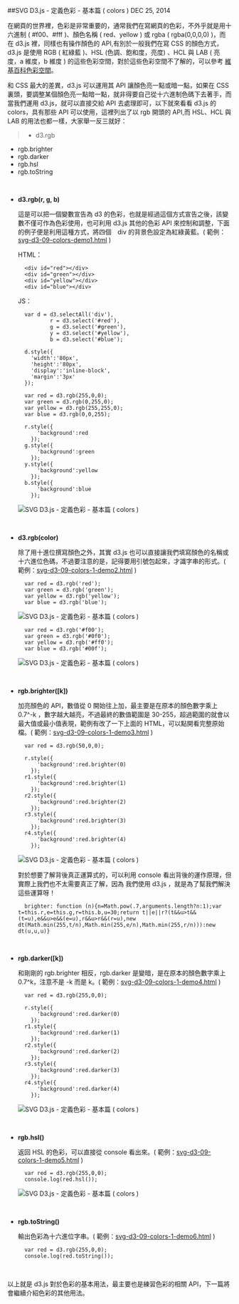 <!-- @@master  = ../../_layout.html-->

<!-- @@block  =  jsBottom-->

<include src="../../_articles-js.html"></include>

<!-- @@close-->

<!-- @@block  =  css-->

<include src="../../_articles-css.html"></include>

<!-- @@close-->

<!-- @@block  =  articles-social-->

<include src="../../_articles-social.html"></include>

<!-- @@close-->

<!-- @@block  =  articles-footer-->

<include src="../../_articles.html"></include>

<!-- @@close-->

<!-- @@block  =  meta-->

<meta property="article:published_time" content="2014-12-25T23:55:00+01:00">

<meta name="keywords" content="svg,d3,d3js,d3.js,color,colors,色彩">

<meta name="description" content="在 d3.js 裡，同樣也有操作顏色的 API,有別於一般我們在寫 CSS 的顏色方式，d3.js 是使用 RGB ( 紅綠藍 )、HSL (色調、飽和度，亮度) 、HCL 與 LAB ( 亮度，a 維度，b 維度 ) 的這些色彩空間。">

<meta itemprop="name" content="SVG D3.js - 定義色彩 - 基本篇 ( colors ) - OXXO.STUDIO">

<meta itemprop="image" content="http://www.oxxostudio.tw/img/articles/201412/20141225_1_01b.jpg">

<meta itemprop="description" content="在 d3.js 裡，同樣也有操作顏色的 API,有別於一般我們在寫 CSS 的顏色方式，d3.js 是使用 RGB ( 紅綠藍 )、HSL (色調、飽和度，亮度) 、HCL 與 LAB ( 亮度，a 維度，b 維度 ) 的這些色彩空間。">

<meta property="og:title" content="SVG D3.js - 定義色彩 - 基本篇 ( colors ) - OXXO.STUDIO">

<meta property="og:url" content="http://www.oxxostudio.tw/articles/201412/svg-d3-09-colors-1.html">

<meta property="og:image" content="http://www.oxxostudio.tw/img/articles/201412/20141225_1_01b.jpg">

<meta property="og:description" content="在 d3.js 裡，同樣也有操作顏色的 API,有別於一般我們在寫 CSS 的顏色方式，d3.js 是使用 RGB ( 紅綠藍 )、HSL (色調、飽和度，亮度) 、HCL 與 LAB ( 亮度，a 維度，b 維度 ) 的這些色彩空間。">

<title>SVG D3.js - 定義色彩 - 基本篇 ( colors )  - OXXO.STUDIO</title> 

<!-- @@close-->

<!-- @@block  =  articles-content--> 

##SVG D3.js - 定義色彩 - 基本篇 ( colors )  <span class="article-date" tag="web"><i></i>DEC 25, 2014</span>

在網頁的世界裡，色彩是非常重要的，通常我們在寫網頁的色彩，不外乎就是用十六進制 ( #f00、#fff )、顏色名稱 ( red、yellow ) 或 rgba ( rgba(0,0,0,0) )，而在 d3.js 裡，同樣也有操作顏色的 API,有別於一般我們在寫 CSS 的顏色方式，d3.js 是使用 RGB ( 紅綠藍 )、HSL (色調、飽和度，亮度) 、HCL 與 LAB ( 亮度，a 維度，b 維度 ) 的這些色彩空間，對於這些色彩空間不了解的，可以參考 [維基百科色彩空間](http://zh.wikipedia.org/wiki/%E8%89%B2%E5%BD%A9%E7%A9%BA%E9%96%93)。

和 CSS 最大的差異，d3.js 可以運用其 API 讓顏色亮一點或暗一點，如果在 CSS 裏頭，要調整某個顏色亮一點暗一點，就非得要自己從十六進制色碼下去著手，而當我們運用 d3.js，就可以直接交給 API 去處理即可，以下就來看看 d3.js 的 colors，具有那些 API 可以使用，這裡列出了以 rgb 開頭的 API,而 HSL、HCL 與 LAB 的用法也都一樣，大家舉一反三就好：

>- d3.rgb
- rgb.brighter
- rgb.darker
- rgb.hsl 
- rgb.toString

<br/>

- **d3.rgb(r, g, b)**

	這是可以把一個變數宣告為 d3 的色彩，也就是經過這個方式宣告之後，該變數不僅可作為色彩使用，也可利用 d3.js 其他的色彩 API 來控制和調整，下面的例子便是利用這種方式，將四個　div 的背景色設定為紅綠黃藍。( 範例：[svg-d3-09-colors-demo1.html](svg-d3-09-colors-1-demo1.html) )

	HTML：

		<div id="red"></div>
		<div id="green"></div>
		<div id="yellow"></div>
		<div id="blue"></div>

	JS：

		var d = d3.selectAll('div'),
				r = d3.select('#red'),
				g = d3.select('#green'),
				y = d3.select('#yellow'),
				b = d3.select('#blue');
		
		d.style({
		  'width':'80px',
		  'height':'80px',
		  'display':'inline-block',
		  'margin':'3px'
		});
		
		var red = d3.rgb(255,0,0);
		var green = d3.rgb(0,255,0);
		var yellow = d3.rgb(255,255,0);
		var blue = d3.rgb(0,0,255);
		
		r.style({
		    'background':red
		  });
		g.style({
		    'background':green
		  });
		y.style({
		    'background':yellow
		  });
		b.style({
		    'background':blue
		  });

	![SVG D3.js - 定義色彩 - 基本篇 ( colors )](/img/articles/201412/20141225_1_02.jpg)


<br/>

- **d3.rgb(color)**

	除了用十進位撰寫顏色之外，其實 d3.js 也可以直接讓我們填寫顏色的名稱或十六進位色碼，不過要注意的是，記得要用引號包起來，才識字串的形式。( 範例：[svg-d3-09-colors-1-demo2.html](svg-d3-09-colors-1-demo2.html) )

		var red = d3.rgb('red');
		var green = d3.rgb('green');
		var yellow = d3.rgb('yellow');
		var blue = d3.rgb('blue');

	![SVG D3.js - 定義色彩 - 基本篇 ( colors )](/img/articles/201412/20141225_1_03.jpg)

		var red = d3.rgb('#f00');
		var green = d3.rgb('#0f0');
		var yellow = d3.rgb('#ff0');
		var blue = d3.rgb('#00f');

	![SVG D3.js - 定義色彩 - 基本篇 ( colors )](/img/articles/201412/20141225_1_04.jpg)

<br/>

- **rgb.brighter([k])**

	加亮顏色的 API，數值從 0 開始往上加，最主要是在原本的顏色數字乘上 0.7^-k ，數字越大越亮，不過最終的數值範圍是 30-255，超過範圍的就會以最大值或最小值表現，範例有改了一下上面的 HTML，可以點開看完整原始檔。( 範例：[svg-d3-09-colors-1-demo3.html](svg-d3-09-colors-1-demo3.html) )

		var red = d3.rgb(50,0,0);
		
		r.style({
		    'background':red.brighter(0)
		  });
		r1.style({
		    'background':red.brighter(1)
		  });
		r2.style({
		    'background':red.brighter(2)
		  });
		r3.style({
		    'background':red.brighter(3)
		  });
		r4.style({
		    'background':red.brighter(4)
		  });

	![SVG D3.js - 定義色彩 - 基本篇 ( colors )](/img/articles/201412/20141225_1_05.jpg)

	對於想要了解背後真正運算式的，可以利用 console 看出背後的運作原理，但實際上我們也不太需要真正了解，因為 我們使用 d3.js ，就是為了幫我們解決這些運算呀！

		brighter: function (n){n=Math.pow(.7,arguments.length?n:1);var t=this.r,e=this.g,r=this.b,u=30;return t||e||r?(t&&u>t&&(t=u),e&&u>e&&(e=u),r&&u>r&&(r=u),new dt(Math.min(255,t/n),Math.min(255,e/n),Math.min(255,r/n))):new dt(u,u,u)}

<br/>

- **rgb.darker([k])**

	和剛剛的 rgb.brighter 相反，rgb.darker 是變暗，是在原本的顏色數字乘上 0.7^k，注意不是 -k 而是 k。( 範例：[svg-d3-09-colors-1-demo4.html](svg-d3-09-colors-1-demo4.html) )

		var red = d3.rgb(255,0,0);
		
		r.style({
		    'background':red.darker(0)
		  });
		r1.style({
		    'background':red.darker(1)
		  });
		r2.style({
		    'background':red.darker(2)
		  });
		r3.style({
		    'background':red.darker(3)
		  });
		r4.style({
		    'background':red.darker(4)
		  });

	![SVG D3.js - 定義色彩 - 基本篇 ( colors )](/img/articles/201412/20141225_1_06.jpg)

<br/>

- **rgb.hsl()**

	返回 HSL 的色彩，可以直接從 console 看出來。( 範例：[svg-d3-09-colors-1-demo5.html](svg-d3-09-colors-1-demo5.html) )

		var red = d3.rgb(255,0,0);	
		console.log(red.hsl());

	![SVG D3.js - 定義色彩 - 基本篇 ( colors )](/img/articles/201412/20141225_1_07.jpg)



<br/>

- **rgb.toString()**

	輸出色彩為十六進位字串。( 範例：[svg-d3-09-colors-1-demo6.html](svg-d3-09-colors-1-demo6.html) )
		
		var red = d3.rgb(255,0,0);
		console.log(red.toString());

<br/>

以上就是 d3.js 對於色彩的基本用法，最主要也是練習色彩的相關 API，下一篇將會繼續介紹色彩的其他用法。

<!-- @@close-->